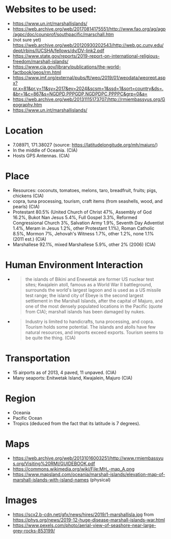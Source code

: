 # Websites to be used:
* https://www.un.int/marshallislands/
* https://web.archive.org/web/20170814175551/http://www.fao.org/ag/agp/agpc/doc/counprof/southpacific/marschall.htm
* (not sure yet) 
  https://web.archive.org/web/20120930202543/http://web.gc.cuny.edu/dept/rbins/IUCSHA/fellows/dv/DV-link2.pdf
* https://www.state.gov/reports/2019-report-on-international-religious-freedom/marshall-islands/
* https://www.cia.gov/library/publications/the-world-factbook/geos/rm.html
* https://www.imf.org/external/pubs/ft/weo/2019/01/weodata/weorept.aspx?pr.x=81&pr.y=11&sy=2017&ey=2024&scsm=1&ssd=1&sort=country&ds=.&br=1&c=867&s=NGDPD,PPPGDP,NGDPDPC,PPPPC&grp=0&a=
* https://web.archive.org/web/20131115173707/http://rmiembassyus.org/Geography.htm
* https://www.un.int/marshallislands/

# Location
* 7.08971, 171.38027 (source: https://latitudelongitude.org/mh/majuro/)
* In the middle of Oceania. (CIA)
* Hosts GPS Antennas. (CIA)

# Place
* Resources: coconuts, tomatoes, melons, taro, breadfruit, fruits; pigs, chickens (CIA)
* copra, tuna processing, tourism, craft items (from seashells, wood, and pearls) (CIA)
* Protestant 80.5% (United Church of Christ 47%, Assembly of God 16.2%, Bukot Nan Jesus 5.4%, Full Gospel 3.3%, Reformed Congressional Church 3%, Salvation Army 1.9%, Seventh Day Adventist 1.4%, Meram in Jesus 1.2%, other Protestant 1.1%), Roman Catholic 8.5%, Mormon 7%, Jehovah's Witness 1.7%,  other 1.2%, none 1.1% (2011 est.) (CIA)
* Marshallese 92.1%, mixed Marshallese 5.9%, other 2% (2006) (CIA)

# Human Environment Interaction
* > the islands of Bikini and Enewetak are former US nuclear test sites; Kwajalein atoll, famous as a World War II battleground, surrounds the world's largest lagoon and is used as a US missile test range; the island city of Ebeye is the second largest settlement in the Marshall Islands, after the capital of Majuro, and one of the most densely populated locations in the Pacific 
(quote from CIA); marshall islands has been damaged by nukes.
* > Industry is limited to handicrafts, tuna processing, and copra. Tourism holds some potential. The islands and atolls have few natural resources, and imports exceed exports.
Tourism seems to be quite the thing. (CIA)

# Transportation
* 15 airports as of 2013, 4 paved, 11 unpaved. (CIA)
* Many seaports: Enitwetak Island, Kwajalein, Majuro (CIA)

# Region
* Oceania
* Pacific Ocean
* Tropics (deduced from the fact that its latitude is 7 degrees).

# Maps
* https://web.archive.org/web/20131016003251/http://www.rmiembassyus.org/Visiting%20RMI/GUIDEBOOK.pdf
* https://commons.wikimedia.org/wiki/File:MH_-map_A.png
* https://www.mapsland.com/oceania/marshall-islands/elevation-map-of-marshall-islands-with-island-names (physical)

# Images
* https://scx2.b-cdn.net/gfx/news/hires/2019/1-marshallisla.jpg from https://phys.org/news/2019-12-huge-disease-marshall-islands-war.html
* https://www.pexels.com/photo/aerial-view-of-seashore-near-large-grey-rocks-853199/

